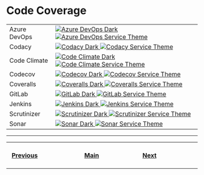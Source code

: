 # Code Coverage

<table>
    <tr>
        <td>Azure DevOps</td>
        <td>
            <a href="https://shields.io/category/build">
              <img
               src="https://img.shields.io/azure-devops/coverage/swellaby/opensource/25?branch=master&label=Coverage&logo=Microsoft%20Azure&logoColor=ffffff&labelColor=282828&style=flat"
               alt="Azure DevOps Dark"
              >
            </a>
            <a href="https://shields.io/category/build">
              <img
               src="https://img.shields.io/azure-devops/coverage/swellaby/opensource/25?branch=master&label=Coverage&logo=Microsoft%20Azure&logoColor=ffffff&labelColor=007fff&style=flat"
               alt="Azure DevOps Service Theme"
              >
            </a>
        </td>
    </tr>
    <tr>
        <td>Codacy</td>
        <td>
            <a href="https://shields.io/category/build">
              <img
               src="https://img.shields.io/codacy/coverage/59d607d0e311408885e418004068ea58?branch=master&label=Coverage&logo=Codacy&logoColor=ffffff&labelColor=282828"
               alt="Codacy Dark"
              >
            </a>
            <a href="https://shields.io/category/build">
              <img
               src="https://img.shields.io/codacy/coverage/59d607d0e311408885e418004068ea58?branch=master&label=Coverage&logo=Codacy&logoColor=ffffff&labelColor=222F29"
               alt="Codacy Service Theme"
              >
            </a>
        </td>
    </tr>
    <tr>
        <td>Code Climate</td>
        <td>
            <a href="https://shields.io/category/build">
              <img
               src="https://img.shields.io/codeclimate/coverage/codeclimate/codeclimate?branch=master&label=Coverage&logo=Code%20Climate&logoColor=ffffff&labelColor=282828"
               alt="Code Climate Dark"
              >
            </a>
            <a href="https://shields.io/category/build">
              <img
               src="https://img.shields.io/codeclimate/coverage/codeclimate/codeclimate?branch=master&label=Coverage&logo=Code%20Climate&logoColor=ffffff&labelColor=222F29"
               alt="Code Climate Service Theme"
              >
            </a>
        </td>
    </tr>
    <tr>
        <td>Codecov</td>
        <td>
            <a href="https://shields.io/category/build">
              <img
               src="https://img.shields.io/codecov/c/github/codecov/example-node?branch=master&label=Codecov&logo=Codecov&logoColor=ffffff&labelColor=282828"
               alt="Codecov Dark"
              >
            </a>
            <a href="https://shields.io/category/build">
              <img
               src="https://img.shields.io/codecov/c/github/codecov/example-node?branch=master&label=Codecov&logo=Codecov&logoColor=ffffff&labelColor=F01F7A"
               alt="Codecov Service Theme"
              >
            </a>
        </td>
    </tr>
    <tr>
        <td>Coveralls</td>
        <td>
            <a href="https://shields.io/category/build">
              <img
               src="https://img.shields.io/coveralls/github/jekyll/jekyll?branch=master&label=Coveralls&logo=Coveralls&logoColor=ffffff&labelColor=282828"
               alt="Coveralls Dark"
              >
            </a>
            <a href="https://shields.io/category/build">
              <img
               src="https://img.shields.io/coveralls/github/jekyll/jekyll?branch=master&label=Coveralls&logo=Coveralls&logoColor=ffffff&labelColor=3F5767"
               alt="Coveralls Service Theme"
              >
            </a>
        </td>
    </tr>
    <tr>
        <td>GitLab</td>
        <td>
            <a href="https://shields.io/category/build">
              <img
               src="https://img.shields.io/gitlab/coverage/gitlab-org/gitlab-runner/master?branch=master&label=Coverage&logo=GitLab&logoColor=ffffff&labelColor=282828"
               alt="GitLab Dark"
              >
            </a>
            <a href="https://shields.io/category/build">
              <img
               src="https://img.shields.io/gitlab/coverage/gitlab-org/gitlab-runner/master?branch=master&label=Coverage&logo=GitLab&logoColor=ffffff&labelColor=FCA121"
               alt="GitLab Service Theme"
              >
            </a>
        </td>
    </tr>
    <tr>
        <td>Jenkins</td>
        <td>
            <a href="https://shields.io/category/build">
              <img
               src="https://img.shields.io/jenkins/coverage/cobertura?jobUrl=https%3A%2F%2Fjenkins.sqlalchemy.org%2Fjob%2Falembic_coverage&branch=master&label=Coverage&logo=Jenkins&logoColor=ffffff&labelColor=282828"
               alt="Jenkins Dark"
              >
            </a>
            <a href="https://shields.io/category/build">
              <img
               src="https://img.shields.io/jenkins/coverage/cobertura?jobUrl=https%3A%2F%2Fjenkins.sqlalchemy.org%2Fjob%2Falembic_coverage&branch=master&label=Coverage&logo=Jenkins&logoColor=ffffff&labelColor=D24939"
               alt="Jenkins Service Theme"
              >
            </a>
        </td>
    </tr>
    <tr>
        <td>Scrutinizer</td>
        <td>
            <a href="https://shields.io/category/build">
              <img
               src="https://img.shields.io/scrutinizer/coverage/g/filp/whoops?branch=master&label=Coverage&logo=Scrutinizer&logoColor=ffffff&labelColor=282828"
               alt="Scrutinizer Dark"
              >
            </a>
            <a href="https://shields.io/category/build">
              <img
               src="https://img.shields.io/scrutinizer/coverage/g/filp/whoops?branch=master&label=Coverage&logo=Scrutinizer&logoColor=ffffff&labelColor=8A9296"
               alt="Scrutinizer Service Theme"
              >
            </a>
        </td>
    </tr>
    <tr>
        <td>Sonar</td>
        <td>
            <a href="https://shields.io/category/build">
              <img
               src="https://img.shields.io/sonar/coverage/mailbox-cleaner?compact_message&server=https%3A%2F%2Fsonarcloud.io&branch=master&label=Coverage&logo=SonarCloud&logoColor=ffffff&labelColor=282828"
               alt="Sonar Dark"
              >
            </a>
            <a href="https://shields.io/category/build">
              <img
               src="https://img.shields.io/sonar/coverage/mailbox-cleaner?compact_message&server=https%3A%2F%2Fsonarcloud.io&branch=master&label=Coverage&logo=SonarCloud&logoColor=ffffff&labelColor=F3702A"
               alt="Sonar Service Theme"
              >
            </a>
        </td>
    </tr>
</table>

---
<table>
    <tr>
        <th>&nbsp; &nbsp; &nbsp; &nbsp; &nbsp; &nbsp; &nbsp; &nbsp; &nbsp; &nbsp; &nbsp; &nbsp; &nbsp; &nbsp; &nbsp;<a href="https://github.com/a-maliarov/awesome-shields/blob/main/categories/build.md">Previous</a>&nbsp; &nbsp; &nbsp; &nbsp; &nbsp; &nbsp; &nbsp; &nbsp; &nbsp; &nbsp; &nbsp; &nbsp; &nbsp; &nbsp; &nbsp;</th>
        <th>&nbsp; &nbsp; &nbsp; &nbsp; &nbsp; &nbsp; &nbsp; &nbsp; &nbsp; &nbsp; &nbsp; &nbsp; &nbsp; &nbsp;<a href="https://github.com/a-maliarov/awesome-shields">Main</a>&nbsp; &nbsp; &nbsp; &nbsp; &nbsp; &nbsp; &nbsp; &nbsp; &nbsp; &nbsp; &nbsp; &nbsp; &nbsp; &nbsp;</th>
        <th>&nbsp; &nbsp; &nbsp; &nbsp; &nbsp; &nbsp; &nbsp; &nbsp; &nbsp; &nbsp; &nbsp; &nbsp; &nbsp; &nbsp; &nbsp;<a href="https://github.com/a-maliarov/awesome-shields/blob/main/categories/analysis.md">Next</a>&nbsp; &nbsp; &nbsp; &nbsp; &nbsp; &nbsp; &nbsp; &nbsp; &nbsp; &nbsp; &nbsp; &nbsp; &nbsp; &nbsp; &nbsp;</th>
    </tr>
</table>
